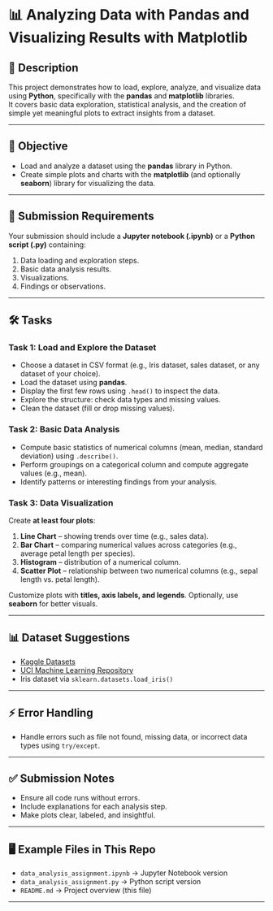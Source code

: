 # 📊 Analyzing Data with Pandas and Visualizing Results with Matplotlib

## 📝 Description
This project demonstrates how to load, explore, analyze, and visualize data using **Python**, specifically with the **pandas** and **matplotlib** libraries.  
It covers basic data exploration, statistical analysis, and the creation of simple yet meaningful plots to extract insights from a dataset.  

---

## 🎯 Objective
- Load and analyze a dataset using the **pandas** library in Python.  
- Create simple plots and charts with the **matplotlib** (and optionally **seaborn**) library for visualizing the data.  

---

## 📂 Submission Requirements
Your submission should include a **Jupyter notebook (.ipynb)** or a **Python script (.py)** containing:
1. Data loading and exploration steps.  
2. Basic data analysis results.  
3. Visualizations.  
4. Findings or observations.  

---

## 🛠️ Tasks

### **Task 1: Load and Explore the Dataset**
- Choose a dataset in CSV format (e.g., Iris dataset, sales dataset, or any dataset of your choice).  
- Load the dataset using **pandas**.  
- Display the first few rows using `.head()` to inspect the data.  
- Explore the structure: check data types and missing values.  
- Clean the dataset (fill or drop missing values).  

### **Task 2: Basic Data Analysis**
- Compute basic statistics of numerical columns (mean, median, standard deviation) using `.describe()`.  
- Perform groupings on a categorical column and compute aggregate values (e.g., mean).  
- Identify patterns or interesting findings from your analysis.  

### **Task 3: Data Visualization**
Create **at least four plots**:
1. **Line Chart** – showing trends over time (e.g., sales data).  
2. **Bar Chart** – comparing numerical values across categories (e.g., average petal length per species).  
3. **Histogram** – distribution of a numerical column.  
4. **Scatter Plot** – relationship between two numerical columns (e.g., sepal length vs. petal length).  

Customize plots with **titles, axis labels, and legends**. Optionally, use **seaborn** for better visuals.  

---

## 📊 Dataset Suggestions
- [Kaggle Datasets](https://www.kaggle.com/datasets)  
- [UCI Machine Learning Repository](https://archive.ics.uci.edu/ml/index.php)  
- Iris dataset via `sklearn.datasets.load_iris()`  

---

## ⚡ Error Handling
- Handle errors such as file not found, missing data, or incorrect data types using `try/except`.  

---

## ✅ Submission Notes
- Ensure all code runs without errors.  
- Include explanations for each analysis step.  
- Make plots clear, labeled, and insightful.  

---

## 🖥️ Example Files in This Repo
- `data_analysis_assignment.ipynb` → Jupyter Notebook version  
- `data_analysis_assignment.py` → Python script version  
- `README.md` → Project overview (this file)  

---

